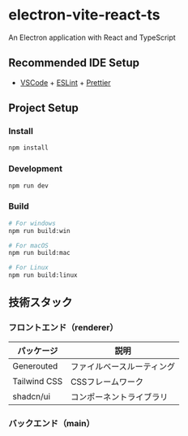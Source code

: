 # electron-vite-react-ts

An Electron application with React and TypeScript

## Recommended IDE Setup

- [VSCode](https://code.visualstudio.com/) + [ESLint](https://marketplace.visualstudio.com/items?itemName=dbaeumer.vscode-eslint) + [Prettier](https://marketplace.visualstudio.com/items?itemName=esbenp.prettier-vscode)

## Project Setup

### Install

```bash
npm install
```

### Development

```bash
npm run dev
```

### Build

```bash
# For windows
npm run build:win

# For macOS
npm run build:mac

# For Linux
npm run build:linux
```

## 技術スタック

### フロントエンド（renderer）

| パッケージ | 説明 |
|------------|------|
| Generouted | ファイルベースルーティング |
| Tailwind CSS | CSSフレームワーク |
| shadcn/ui | コンポーネントライブラリ |

### バックエンド（main）
